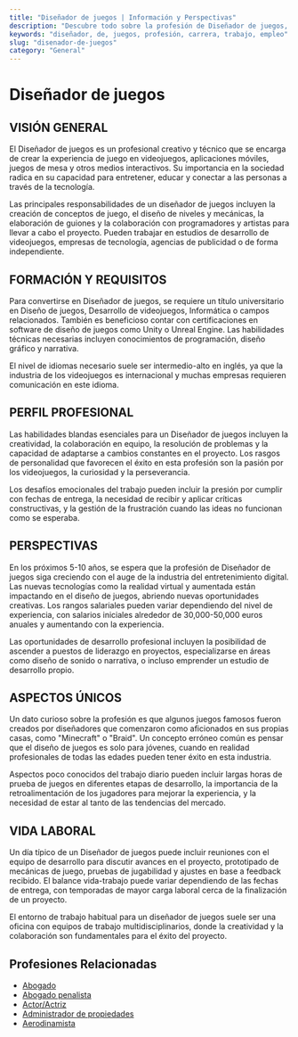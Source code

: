 ```yaml
---
title: "Diseñador de juegos | Información y Perspectivas"
description: "Descubre todo sobre la profesión de Diseñador de juegos, incluyendo responsabilidades, requisitos y oportunidades."
keywords: "diseñador, de, juegos, profesión, carrera, trabajo, empleo"
slug: "disenador-de-juegos"
category: "General"
---
```


# Diseñador de juegos

## VISIÓN GENERAL

El Diseñador de juegos es un profesional creativo y técnico que se encarga de crear la experiencia de juego en videojuegos, aplicaciones móviles, juegos de mesa y otros medios interactivos. Su importancia en la sociedad radica en su capacidad para entretener, educar y conectar a las personas a través de la tecnología. 

Las principales responsabilidades de un diseñador de juegos incluyen la creación de conceptos de juego, el diseño de niveles y mecánicas, la elaboración de guiones y la colaboración con programadores y artistas para llevar a cabo el proyecto. Pueden trabajar en estudios de desarrollo de videojuegos, empresas de tecnología, agencias de publicidad o de forma independiente.

## FORMACIÓN Y REQUISITOS

Para convertirse en Diseñador de juegos, se requiere un título universitario en Diseño de juegos, Desarrollo de videojuegos, Informática o campos relacionados. También es beneficioso contar con certificaciones en software de diseño de juegos como Unity o Unreal Engine. Las habilidades técnicas necesarias incluyen conocimientos de programación, diseño gráfico y narrativa.

El nivel de idiomas necesario suele ser intermedio-alto en inglés, ya que la industria de los videojuegos es internacional y muchas empresas requieren comunicación en este idioma.

## PERFIL PROFESIONAL

Las habilidades blandas esenciales para un Diseñador de juegos incluyen la creatividad, la colaboración en equipo, la resolución de problemas y la capacidad de adaptarse a cambios constantes en el proyecto. Los rasgos de personalidad que favorecen el éxito en esta profesión son la pasión por los videojuegos, la curiosidad y la perseverancia.

Los desafíos emocionales del trabajo pueden incluir la presión por cumplir con fechas de entrega, la necesidad de recibir y aplicar críticas constructivas, y la gestión de la frustración cuando las ideas no funcionan como se esperaba.

## PERSPECTIVAS

En los próximos 5-10 años, se espera que la profesión de Diseñador de juegos siga creciendo con el auge de la industria del entretenimiento digital. Las nuevas tecnologías como la realidad virtual y aumentada están impactando en el diseño de juegos, abriendo nuevas oportunidades creativas. Los rangos salariales pueden variar dependiendo del nivel de experiencia, con salarios iniciales alrededor de 30,000-50,000 euros anuales y aumentando con la experiencia.

Las oportunidades de desarrollo profesional incluyen la posibilidad de ascender a puestos de liderazgo en proyectos, especializarse en áreas como diseño de sonido o narrativa, o incluso emprender un estudio de desarrollo propio.

## ASPECTOS ÚNICOS

Un dato curioso sobre la profesión es que algunos juegos famosos fueron creados por diseñadores que comenzaron como aficionados en sus propias casas, como "Minecraft" o "Braid". Un concepto erróneo común es pensar que el diseño de juegos es solo para jóvenes, cuando en realidad profesionales de todas las edades pueden tener éxito en esta industria.

Aspectos poco conocidos del trabajo diario pueden incluir largas horas de prueba de juegos en diferentes etapas de desarrollo, la importancia de la retroalimentación de los jugadores para mejorar la experiencia, y la necesidad de estar al tanto de las tendencias del mercado.

## VIDA LABORAL

Un día típico de un Diseñador de juegos puede incluir reuniones con el equipo de desarrollo para discutir avances en el proyecto, prototipado de mecánicas de juego, pruebas de jugabilidad y ajustes en base a feedback recibido. El balance vida-trabajo puede variar dependiendo de las fechas de entrega, con temporadas de mayor carga laboral cerca de la finalización de un proyecto.

El entorno de trabajo habitual para un diseñador de juegos suele ser una oficina con equipos de trabajo multidisciplinarios, donde la creatividad y la colaboración son fundamentales para el éxito del proyecto.
## Profesiones Relacionadas

- [Abogado](/profesiones/abogado/)
- [Abogado penalista](/profesiones/abogado-penalista/)
- [Actor/Actriz](/profesiones/actor-actriz/)
- [Administrador de propiedades](/profesiones/administrador-de-propiedades/)
- [Aerodinamista](/profesiones/aerodinamista/)

